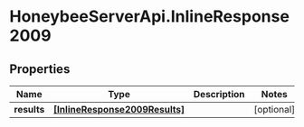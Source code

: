 # HoneybeeServerApi.InlineResponse2009

## Properties
Name | Type | Description | Notes
------------ | ------------- | ------------- | -------------
**results** | [**[InlineResponse2009Results]**](InlineResponse2009Results.md) |  | [optional] 


